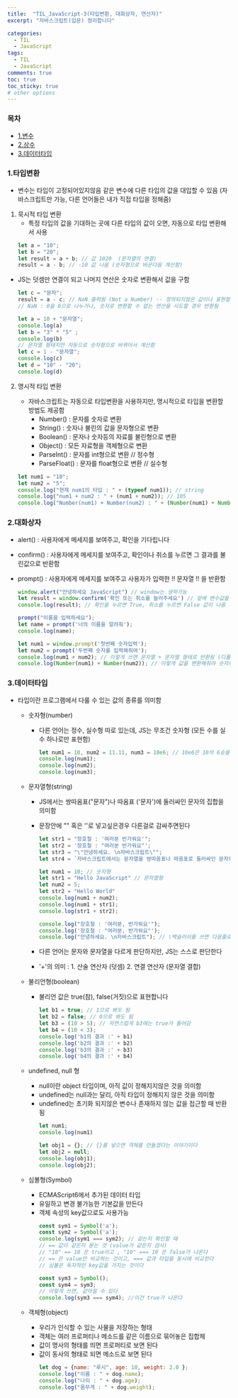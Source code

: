 ```yaml
---
title:  "TIL_JavaScript-3(타입변환, 대화상자, 연산자)"
excerpt: "자바스크립트(입문) 정리합니다"

categories:
  - TIL
  - JavaScript
tags:
  - TIL
  - JavaScript
comments: true
toc: true
toc_sticky: true
# other options
---
```



<h3>목차</h3>

- [1.변수](#1변수)
- [2.상수](#2상수)
- [3.데이터타입](#3데이터타입)
  

### 1.타입변환

- 변수는 타입이 고정되어있지않음 같은 변수에 다른 타입의 값을 대입할 수 있음
(자바스크립트만 가능, 다른 언어들은 내가 직접 타입을 정해줌)

1. 묵시적 타입 변환
    - 특정 타입의 값을 기대하는 곳에 다른 타입의 값이 오면, 자동으로 타입 변환해서 사용
    ```javascript
    let a = "10";
    let b = "20";
    let result = a + b; // 값 1020  (문자열의 연결)
    result = a - b; // -10 값 나옴 (숫자형으로 바꾼다음 계산함)
    ```
   
- JS는 덧셈만 연결이 되고 나머지 연산은 숫자로 변환해서 값을 구함
    ```javascript
    let c = "문자";
    result = a - c; // NaN 출력됨 (Not a Number) -- 정의되지않은 값이나 표현할 수 없는 값
    // NaN : 0을 0으로 나누거나, 숫자로 변환할 수 없는 연산을 시도할 경우 반환됨
    ```

    ```javascript
    let a = 10 + "문자열";
    console.log(a)
    let b = "3" * "5" ;
    console.log(b)
    // 문자열 형태지만 자동으로 숫자형으로 바뀌어서 계산함
    let c = 1 - "문자열";
    console.log(c)
    let d = "10" - "20";
    console.log(d)
    ```
  
2. 명시적 타입 변환
    - 자바스크립트는 자동으로 타입변환을 사용하지만, 명시적으로 타입을 변환할 방법도 제공함
        - Number() : 문자를 숫자로 변환
        - String() : 숫자나 불린의 값을 문자형으로 변환
        - Boolean() : 문자나 숫자등의 자료를 불린형으로 변환
        - Object() : 모든 자료형을 객체형으로 변환
        - ParseInt() : 문자를 int형으로 변환 // 정수형
        - ParseFloat() : 문자를 float형으로 변환 // 실수형

    ```javascript
    let num1 = "10";
    let num2 = "5";
    console.log("현재 num1의 타입 : " + (typeof num1)); // string
    console.log("num1 + num2 : " + (num1 + num2)); // 105
    console.log("Number(num1) + Number(num2) : " + (Number(num1) + Number(num2))); // 15
    ```

### 2.대화상자

- alert() : 사용자에게 메세지를 보여주고, 확인을 기다립니다
- confirm() : 사용자에게 메세지를 보여주고, 확인이나 취소를 누르면 그 결과를 불린값으로 반환함
- prompt() : 사용자에게 메세지를 보여주고 사용자가 입력한 !! 문자열 !! 을 반환함

    ```javascript
    window.alert("안녕하세요 JavaScript") // window는 생략가능
    let result = window.confirm('확인 또는 취소를 눌러주세요') // 앞에 변수값을 선언해줘야 값을 반환해서 넣어줌
    console.log(result); // 확인을 누르면 True, 취소를 누르면 False 값이 나옴
    
    prompt("이름을 입력하세요");
    let name = prompt('너의 이름을 알려줘');
    console.log(name);
    
    let num1 = window.prompt('첫번째 숫자입력');
    let num2 = prompt('두번째 숫자를 입력해줘여');
    console.log(num1 + num2); // 이렇게 쓰면 문자열 + 문자열 형태로 반환됨 (디폴트값)
    console.log(Number(num1) + Number(num2)); // 이렇게 값을 변환해줘야 숫자로 나옴 
    ```


### 3.데이터타입
- 타입이란 프로그램에서 다룰 수 있는 값의 종류를 의미함
    - 숫자형(number)
        - 다른 언어는 정수, 실수형 따로 있는데, JS는 무조건 숫자형 (모든 수를 실수 하나로만 표현함)
            ```javascript
            let num1 = 10, num2 = 11.11, num3 = 10e6; // 10e6은 10의 6승을 의미함
            console.log(num1);
            console.log(num2);
            console.log(num3);
            ```
    - 문자열형(string)
        - JS에서는 쌍따옴표("문자")나 따옴표 ('문자')에 둘러싸인 문자의 집합을 의미함
        - 문장안에 "" 혹은 ''로 넣고싶은경우 다른걸로 감싸주면된다
            ```javascript
            let str1 = "장호철 : '여러분 반가워요'";
            let str2 = '장호철 : "여러분 반가워요"';
            let str3 = "\"안녕하세요. \n자바스크립트\"";
            let str4 = `자바스크립트에서는 문자열을 쌍따옴표나 따옴표로 둘러싸인 문자의 집합을 의미합니다.`
            ```
          
            ```javascript
            let num1 = 10; // 숫자형
            let str1 = "Hello JavaScript" // 문자열형
            let num2 = 5;
            let str2 = "Hello World"
            console.log(num1 + num2);
            console.log(num1 + str1);
            console.log(str1 + str2);
            
            console.log("장호철 : '여러분, 반가워요'");
            console.log('장호철 : "여러분, 반가워요"');
            console.log("안녕하세요. \n자바스크립트"); // \백슬러쉬를 쓰면 다음줄로 넘어감
            ```
          
        - 다른 언어는 문자와 문자열을 다르게 판단하지만, JS는 스스로 판단한다
        - '+'의 의미 : 1. 산술 연산자 (덧셈) 2. 연결 연산자 (문자열 결합)
    - 불리언형(boolean)
        - 불리언 값은 true(참), false(거짓)으로 표현합니다
            ```javascript
            let b1 = true; // 1으로 봐도 됨
            let b2 = false; // 0으로 봐도 됨
            let b3 = (10 > 5); // 자연스럽게 b3에는 true가 들어감
            let b4 = (10 < 3);
            console.log('b1의 결과 :' + b1)
            console.log('b2의 결과 :' + b2)
            console.log('b3의 결과 :' + b3)
            console.log('b4의 결과 :' + b4)
            ```
    - undefined, null 형
        - null이란 object 타입이며, 아직 값이 정해지지않은 것을 의미함
        - undefined는 null과는 달리, 아직 타입이 정해지지 않은 것을 의미함
        - undefined는 초기화 되지않은 변수나 존재하지 않는 값을 접근할 때 반환됨
            ```javascript
            let num1;
            console.log(num1)
            
            let obj1 = {}; // {}를 넣으면 객체를 만들겠다는 이야기이다
            let obj2 = null;
            console.log(obj1);
            console.log(obj2);
            ```
    - 심볼형(Symbol)
        - ECMAScript6에서 추가된 데이터 타입
        - 유일하고 변경 불가능한 기본값을 만든다
        - 객체 속성의 key값으로도 사용가능
            ```javascript
            const sym1 = Symbol('a');
            const sym2 = Symbol('a');
            console.log(sym1 === sym2); // 같는지 확인할 때
            // == 값이 같은지 묻는 것 (value가 같은지 검사)
            // "10" == 10 은 true이고 , "10" === 10 은 false가 나온다
            // == 은 value만 비교하는 것이고, === 값과 타입을 동시에 비교한다
            // 심볼은 독자적인 key값을 가지는 것이다
            
            const sym3 = Symbol();
            const sym4 = sym3;
            // 이렇게 쓰면, 같아질 수 있다
            console.log(sym3 === sym4); //이건 true가 나온다
            ```
          
    - 객체형(object)
        - 우리가 인식할 수 있는 사물을 저장하는 형태
        - 객체는 여러 프로퍼티나 메소드를 같은 이름으로 묶어놓은 집합체
        - 값이 명사의 형태를 띄면 프로퍼티로 보면 된다
        - 값이 동사의 형태로 되면 메소드로 보면 된다
            ```javascript
            let dog = {name: "루시", age: 10, weight: 2.0 };
            console.log("이름 : " + dog.name);
            console.log("나이 : " + dog.age);
            console.log("몸무게 : " + dog.weight);
            ```
        